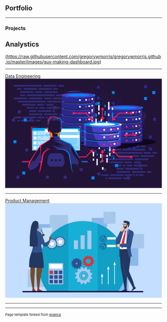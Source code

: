 ## Portfolio

---

### Projects

## Analystics

[(https://raw.githubusercontent.com/gregorywmorris/gregorywmorris.github.io/master/images/guy-making-dashboard.jpg)](/analytics)


---
[Data Engineering](/data_engineering)
<img src="images/data-engineering-guy.jpg?raw=true"/>

---
[Product Management](/product_management)
<img src="images/product-management-people.jpg?raw=true"/>

---






---
<p style="font-size:11px">Page template forked from <a href="https://github.com/evanca/quick-portfolio">evanca</a></p>
<!-- Remove above link if you don't want to attibute -->
